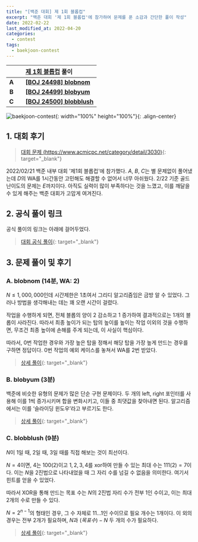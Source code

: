 ```yaml
---
title: "[백준 대회] 제 1회 블롭컵"
excerpt: "백준 대회 '제 1회 블롭컵'에 참가하여 문제를 푼 소감과 간단한 풀이 작성"
date: 2022-02-22
last_modified_at: 2022-04-20
categories:
  - contest
tags:
  - baekjoon-contest
---
```


|||[제 1회 블롭컵](https://burningfalls.github.io/contest/blobcup1-baekjoon-contest/) 풀이|
|:---:|:---:|:---|
|**A**||**[[BOJ 24498] blobnom](https://burningfalls.github.io/algorithm/boj-24498/)**|
|**B**||**[[BOJ 24499] blobyum](https://burningfalls.github.io/algorithm/boj-24499/)**|
|**C**||**[[BOJ 24500] blobblush](https://burningfalls.github.io/algorithm/boj-24500/)**|

![baekjoon-contest](https://user-images.githubusercontent.com/30232837/161426054-604c2200-5221-44f4-b5d9-27878e14bf40.png "baekjoon-contest"){: width="100%" height="100%"}{: .align-center}

## 1. 대회 후기

> [대회 문제 (https://www.acmicpc.net/category/detail/3030)](https://www.acmicpc.net/category/detail/3030){: target="_blank"}

2022/02/21 백준 내부 대회 '제1회 블롭컵'에 참가했다. $A$, $B$, $C$는 별 문제없이 풀어냈는데 $D$의 WA를 1시간동안 고민해도 해결할 수 없어서 너무 아쉬웠다. 2/22 기준 골드 난이도의 문제는 $E$까지이다. 아직도 실력이 많이 부족하다는 것을 느꼈고, 이를 깨달을 수 있게 해주는 백준 대회가 고맙게 여겨진다.

## 2. 공식 풀이 링크
공식 풀이의 링크는 아래에 걸어두었다.

> [대회 공식 풀이](https://docs.google.com/presentation/d/1wNCFroWIV962QsUwcpe2fUHjJ_2BYqJ-UGTVhvp0pJ8/edit#slide=id.g1162e05fd47_0_124){: target="_blank"}

## 3. 문제 풀이 및 후기

### A. blobnom (14분, WA: 2)

$N\leq 1,000,000$인데 시간제한은 $1$초여서 그리디 알고리즘임은 금방 알 수 있었다. 그러나 방법을 생각해내는 데는 꽤 오랜 시간이 걸렸다. 

작업을 수행하게 되면, 전체 블롭의 양이 $2$ 감소하고 $1$ 증가하여 결과적으로는 $1$개의 블롭이 사라진다. 따라서 최종 높이가 되는 탑의 높이를 높이는 작업 이외의 것을 수행하면, 무조건 최종 높이에 손해를 주게 되는데, 이 사실이 핵심이다. 

따라서, $0$번 작업한 경우와 가장 높은 탑을 정해서 해당 탑을 가장 높게 만드는 경우를 구하면 정답이다. $0$번 작업의 예외 케이스를 놓쳐서 WA를 $2$번 받았다.

> [상세 풀이](https://burningfalls.github.io/algorithm/boj-24498/){: target="_blank"}

### B. blobyum (3분)

백준에 비슷한 유형의 문제가 많은 단순 구현 문제이다. 두 개의 left, right 포인터를 사용해 이를 $1$씩 증가시키며 합을 변화시키고, 이들 중 최댓값을 찾아내면 된다. 알고리즘에서는 이를 ‘슬라이딩 윈도우’라고 부르기도 한다.

> [상세 풀이](https://burningfalls.github.io/algorithm/boj-24499/){: target="_blank"}

### C. blobblush (9분)

$N$이 $1$일 때, $2$일 때, $3$일 때를 직접 해보는 것이 최선이다. 

$N=4$이면, $4$는 $100(2)$이고 $1,2,3,4$를 xor하여 만들 수 있는 최대 수는 $111(2)=7$이다. 이는 $N$을 $2$진법으로 나타내었을 때 그 자리 수를 넘길 수 없음을 의미한다. 여기서 힌트를 얻을 수 있었다. 

따라서 XOR을 통해 만드는 목표 수는 $N$의 $2$진법 자리 수가 전부 $1$인 수이고, 이는 최대 $2$개의 수로 만들 수 있다. 

$N=2^{n-1}$의 형태인 경우, 그 수 자체로 $11...1$인 수이므로 필요 개수는 $1$개이다. 이 외의 경우는 전부 $2$개가 필요하며, $N$과 $(목표 수)-N$ 두 개의 수가 필요하다. 

> [상세 풀이](https://burningfalls.github.io/algorithm/boj-24500/){: target="_blank"}